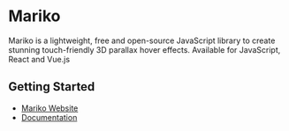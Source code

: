 # Mariko

Mariko is a lightweight, free and open-source JavaScript library to create stunning touch-friendly 3D parallax hover effects.
Available for JavaScript, React and Vue.js

## Getting Started

- [Mariko Website](https://marikojs.com/)
- [Documentation](https://marikojs.com/docs)
